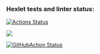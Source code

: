 ### Hexlet tests and linter status:
[![Actions Status](https://github.com/FIVESIDEBAR/frontend-project-lvl1/workflows/hexlet-check/badge.svg)](https://github.com/FIVESIDEBAR/frontend-project-lvl1/actions)

<a href="https://codeclimate.com/github/FIVESIDEBAR/frontend-project-lvl1/maintainability"><img src="https://api.codeclimate.com/v1/badges/13c6ee704b20c3f1674f/maintainability" /></a>

[![GitHubAction Status](https://github.com/FIVESIDEBAR/frontend-project-lvl1/workflows/GitHubAction/badge.svg)](https://github.com/FIVESIDEBAR/frontend-project-lvl1/actions)
